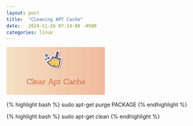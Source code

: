 ```yaml
---
layout: post
title:  "Cleaning APT Cache"
date:   2024-11-26 07:14:00 -0500
categories: linux
---
```


![clean-apt-cache](/img/clean-apt-cache.jpg)

{% highlight bash %}
sudo apt-get purge PACKAGE
{% endhighlight %}

{% highlight bash %}
sudo apt-get clean
{% endhighlight %}
